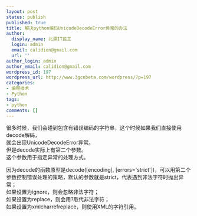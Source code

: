 ```yaml
---
layout: post
status: publish
published: true
title: 解决python编码UnicodeDecodeError异常的办法
author:
  display_name: 北漂IT民工
  login: admin
  email: calidion@gmail.com
  url: ''
author_login: admin
author_email: calidion@gmail.com
wordpress_id: 197
wordpress_url: http://www.3gcnbeta.com/wordpress/?p=197
categories:
- 编程技术
- Python
tags:
- python
comments: []
---
```

<p>很多时候，我们会碰到包含有错误编码的字符串，这个时候如果我们直接使用decode解码，<br />
就会出现UnicodeDecodeError异常。<br />
但是decode实际上有第二个参数。<br />
这个参数用于指定异常的处理方式。</p>
<p>因为decode的函数原型是decode([encoding], [errors='strict'])，可以用第二个参数控制错误处理的策略，默认的参数就是strict，代表遇到非法字符时抛出异常；<br />
如果设置为ignore，则会忽略非法字符；<br />
如果设置为replace，则会用?取代非法字符；<br />
如果设置为xmlcharrefreplace，则使用XML的字符引用。</p>
